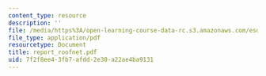 ```yaml
---
content_type: resource
description: ''
file: /media/https%3A/open-learning-course-data-rc.s3.amazonaws.com/esd-342-advanced-system-architecture-spring-2006/7f2f8ee43fb7afdd2e30a22ae4ba9131_report_roofnet.pdf
file_type: application/pdf
resourcetype: Document
title: report_roofnet.pdf
uid: 7f2f8ee4-3fb7-afdd-2e30-a22ae4ba9131
---
```

